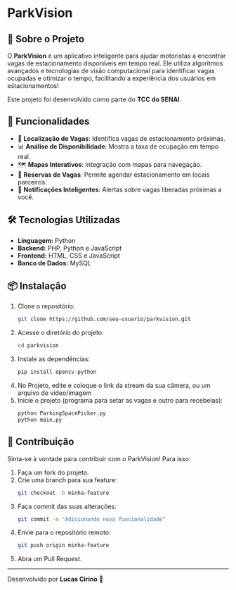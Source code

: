 # ParkVision


## 📌 Sobre o Projeto
O **ParkVision** é um aplicativo inteligente para ajudar motoristas a encontrar vagas de estacionamento disponíveis em tempo real. Ele utiliza algoritmos avançados e tecnologias de visão computacional para identificar vagas ocupadas e otimizar o tempo, facilitando a experiência dos usuários em estacionamentos!

Este projeto foi desenvolvido como parte do **TCC do SENAI**.

## 🚀 Funcionalidades
- 📍 **Localização de Vagas**: Identifica vagas de estacionamento próximas.
- 📊 **Análise de Disponibilidade**: Mostra a taxa de ocupação em tempo real.
- 🗺️ **Mapas Interativos**: Integração com mapas para navegação.
- 📅 **Reservas de Vagas**: Permite agendar estacionamento em locais parceiros.
- 🔔 **Notificações Inteligentes**: Alertas sobre vagas liberadas próximas a você.

## 🛠️ Tecnologias Utilizadas
- **Linguagem:** Python
- **Backend:** PHP, Python e JavaScript
- **Frontend:** HTML, CSS e JavaScript
- **Banco de Dados:** MySQL

## 📦 Instalação
1. Clone o repositório:
   ```bash
   git clone https://github.com/seu-usuario/parkvision.git
   ```
2. Acesse o diretório do projeto:
   ```bash
   cd parkvision
   ```
3. Instale as dependências:
   ```bash
   pip install opencv-python
   ```
4. No Projeto, edite e coloque o link da stream da sua câmera, ou um arquivo de video/imagem
5. Inicie o projeto (programa para setar as vagas e outro para recebelas):
   ```bash
   python ParkingSpacePicker.py
   python main.py
   ```

## 🤝 Contribuição
Sinta-se à vontade para contribuir com o ParkVision! Para isso:
1. Faça um fork do projeto.
2. Crie uma branch para sua feature:
   ```bash
   git checkout -b minha-feature
   ```
3. Faça commit das suas alterações:
   ```bash
   git commit -m "Adicionando nova funcionalidade"
   ```
4. Envie para o repositório remoto:
   ```bash
   git push origin minha-feature
   ```
5. Abra um Pull Request.

---
Desenvolvido por **Lucas Cirino** 🚀
